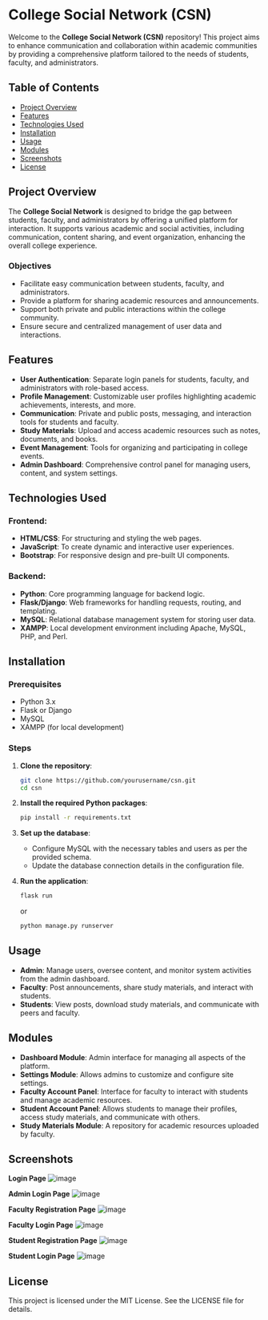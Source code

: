 # College Social Network (CSN)

Welcome to the **College Social Network (CSN)** repository! This project aims to enhance communication and collaboration within academic communities by providing a comprehensive platform tailored to the needs of students, faculty, and administrators.

## Table of Contents
- [Project Overview](#project-overview)
- [Features](#features)
- [Technologies Used](#technologies-used)
- [Installation](#installation)
- [Usage](#usage)
- [Modules](#modules)
- [Screenshots](#screenshots)
- [License](#license)

## Project Overview
The **College Social Network** is designed to bridge the gap between students, faculty, and administrators by offering a unified platform for interaction. It supports various academic and social activities, including communication, content sharing, and event organization, enhancing the overall college experience.

### Objectives
- Facilitate easy communication between students, faculty, and administrators.
- Provide a platform for sharing academic resources and announcements.
- Support both private and public interactions within the college community.
- Ensure secure and centralized management of user data and interactions.

## Features
- **User Authentication**: Separate login panels for students, faculty, and administrators with role-based access.
- **Profile Management**: Customizable user profiles highlighting academic achievements, interests, and more.
- **Communication**: Private and public posts, messaging, and interaction tools for students and faculty.
- **Study Materials**: Upload and access academic resources such as notes, documents, and books.
- **Event Management**: Tools for organizing and participating in college events.
- **Admin Dashboard**: Comprehensive control panel for managing users, content, and system settings.

## Technologies Used
### Frontend:
- **HTML/CSS**: For structuring and styling the web pages.
- **JavaScript**: To create dynamic and interactive user experiences.
- **Bootstrap**: For responsive design and pre-built UI components.

### Backend:
- **Python**: Core programming language for backend logic.
- **Flask/Django**: Web frameworks for handling requests, routing, and templating.
- **MySQL**: Relational database management system for storing user data.
- **XAMPP**: Local development environment including Apache, MySQL, PHP, and Perl.

## Installation
### Prerequisites
- Python 3.x
- Flask or Django
- MySQL
- XAMPP (for local development)

### Steps
1. **Clone the repository**:
   ```bash
   git clone https://github.com/yourusername/csn.git
   cd csn
   ```

2. **Install the required Python packages**:
   ```bash
   pip install -r requirements.txt
   ```

3. **Set up the database**:
   - Configure MySQL with the necessary tables and users as per the provided schema.
   - Update the database connection details in the configuration file.

4. **Run the application**:
   ```bash
   flask run
   ```
   or
   ```bash
   python manage.py runserver
   ```

## Usage
- **Admin**: Manage users, oversee content, and monitor system activities from the admin dashboard.
- **Faculty**: Post announcements, share study materials, and interact with students.
- **Students**: View posts, download study materials, and communicate with peers and faculty.

## Modules
- **Dashboard Module**: Admin interface for managing all aspects of the platform.
- **Settings Module**: Allows admins to customize and configure site settings.
- **Faculty Account Panel**: Interface for faculty to interact with students and manage academic resources.
- **Student Account Panel**: Allows students to manage their profiles, access study materials, and communicate with others.
- **Study Materials Module**: A repository for academic resources uploaded by faculty.

## Screenshots
**Login Page**
![image](https://github.com/user-attachments/assets/6a42678d-0956-4be5-9ec2-eb6830b62e67)

**Admin Login Page**
![image](https://github.com/user-attachments/assets/0dea20c2-9e6e-41f1-be54-71c671b6fa30)

**Faculty Registration Page**
![image](https://github.com/user-attachments/assets/703e0ea1-0bce-4c09-b08b-270d2c2b06e5)

**Faculty Login Page**
![image](https://github.com/user-attachments/assets/57fb6464-5064-419e-934a-820577ec6da7)

**Student Registration Page**
![image](https://github.com/user-attachments/assets/5842c89f-81de-42d2-9e45-c9985c7bf3aa)

**Student Login Page**
![image](https://github.com/user-attachments/assets/17ef33dc-0ab1-4aeb-a307-df1fcaff73f1)

## License
This project is licensed under the MIT License. See the LICENSE file for details.
